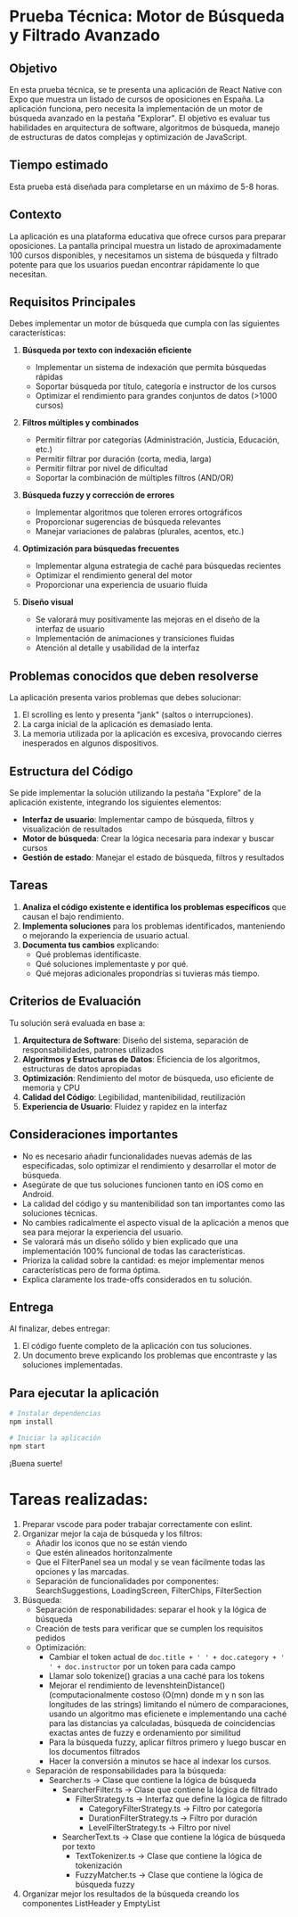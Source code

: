 # Prueba Técnica: Motor de Búsqueda y Filtrado Avanzado

## Objetivo

En esta prueba técnica, se te presenta una aplicación de React Native con Expo que muestra un listado de cursos de oposiciones en España. La aplicación funciona, pero necesita la implementación de un motor de búsqueda avanzado en la pestaña "Explorar". El objetivo es evaluar tus habilidades en arquitectura de software, algoritmos de búsqueda, manejo de estructuras de datos complejas y optimización de JavaScript.

## Tiempo estimado

Esta prueba está diseñada para completarse en un máximo de 5-8 horas.

## Contexto

La aplicación es una plataforma educativa que ofrece cursos para preparar oposiciones. La pantalla principal muestra un listado de aproximadamente 100 cursos disponibles, y necesitamos un sistema de búsqueda y filtrado potente para que los usuarios puedan encontrar rápidamente lo que necesitan.

## Requisitos Principales

Debes implementar un motor de búsqueda que cumpla con las siguientes características:

1. **Búsqueda por texto con indexación eficiente**
   - Implementar un sistema de indexación que permita búsquedas rápidas
   - Soportar búsqueda por título, categoría e instructor de los cursos
   - Optimizar el rendimiento para grandes conjuntos de datos (>1000 cursos)

2. **Filtros múltiples y combinados**
   - Permitir filtrar por categorías (Administración, Justicia, Educación, etc.)
   - Permitir filtrar por duración (corta, media, larga)
   - Permitir filtrar por nivel de dificultad
   - Soportar la combinación de múltiples filtros (AND/OR)

3. **Búsqueda fuzzy y corrección de errores**
   - Implementar algoritmos que toleren errores ortográficos
   - Proporcionar sugerencias de búsqueda relevantes
   - Manejar variaciones de palabras (plurales, acentos, etc.)

4. **Optimización para búsquedas frecuentes**
   - Implementar alguna estrategia de caché para búsquedas recientes
   - Optimizar el rendimiento general del motor
   - Proporcionar una experiencia de usuario fluida

5. **Diseño visual**
   - Se valorará muy positivamente las mejoras en el diseño de la interfaz de usuario
   - Implementación de animaciones y transiciones fluidas
   - Atención al detalle y usabilidad de la interfaz

## Problemas conocidos que deben resolverse

La aplicación presenta varios problemas que debes solucionar:

1. El scrolling es lento y presenta "jank" (saltos o interrupciones).
2. La carga inicial de la aplicación es demasiado lenta.
3. La memoria utilizada por la aplicación es excesiva, provocando cierres inesperados en algunos dispositivos.

## Estructura del Código

Se pide implementar la solución utilizando la pestaña "Explore" de la aplicación existente, integrando los siguientes elementos:

- **Interfaz de usuario**: Implementar campo de búsqueda, filtros y visualización de resultados
- **Motor de búsqueda**: Crear la lógica necesaria para indexar y buscar cursos
- **Gestión de estado**: Manejar el estado de búsqueda, filtros y resultados

## Tareas

1. **Analiza el código existente e identifica los problemas específicos** que causan el bajo rendimiento.
2. **Implementa soluciones** para los problemas identificados, manteniendo o mejorando la experiencia de usuario actual.
3. **Documenta tus cambios** explicando:
   - Qué problemas identificaste.
   - Qué soluciones implementaste y por qué.
   - Qué mejoras adicionales propondrías si tuvieras más tiempo.

## Criterios de Evaluación

Tu solución será evaluada en base a:

1. **Arquitectura de Software**: Diseño del sistema, separación de responsabilidades, patrones utilizados
2. **Algoritmos y Estructuras de Datos**: Eficiencia de los algoritmos, estructuras de datos apropiadas
3. **Optimización**: Rendimiento del motor de búsqueda, uso eficiente de memoria y CPU
4. **Calidad del Código**: Legibilidad, mantenibilidad, reutilización
5. **Experiencia de Usuario**: Fluidez y rapidez en la interfaz

## Consideraciones importantes

- No es necesario añadir funcionalidades nuevas además de las especificadas, solo optimizar el rendimiento y desarrollar el motor de búsqueda.
- Asegúrate de que tus soluciones funcionen tanto en iOS como en Android.
- La calidad del código y su mantenibilidad son tan importantes como las soluciones técnicas.
- No cambies radicalmente el aspecto visual de la aplicación a menos que sea para mejorar la experiencia del usuario.
- Se valorará más un diseño sólido y bien explicado que una implementación 100% funcional de todas las características.
- Prioriza la calidad sobre la cantidad: es mejor implementar menos características pero de forma óptima.
- Explica claramente los trade-offs considerados en tu solución.

## Entrega

Al finalizar, debes entregar:

1. El código fuente completo de la aplicación con tus soluciones.
2. Un documento breve explicando los problemas que encontraste y las soluciones implementadas.

## Para ejecutar la aplicación

```bash
# Instalar dependencias
npm install

# Iniciar la aplicación
npm start
```

¡Buena suerte!


# Tareas realizadas:
1. Preparar vscode para poder trabajar correctamente con eslint.
2. Organizar mejor la caja de búsqueda y los filtros:
   - Añadir los iconos que no se están viendo
   - Que estén alineados horitonzalmente
   - Que el FilterPanel sea un modal y se vean fácilmente todas las opciones y las marcadas.
   - Separación de funcionalidades por componentes: SearchSuggestions, LoadingScreen, FilterChips, FilterSection
3. Búsqueda:
   - Separación de responabilidades: separar el hook y la lógica de búsqueda
   - Creación de tests para verificar que se cumplen los requisitos pedidos
   - Optimización:
      - Cambiar el token actual de `doc.title + ' ' + doc.category + ' ' + doc.instructor` por un token para cada campo
      - Llamar solo tokenize() gracias a una caché para los tokens
      - Mejorar el rendimiento de levenshteinDistance() (computacionalmente costoso (O(mn) donde m y n son las longitudes de las strings) limitando el número de comparaciones, usando un algoritmo mas eficienete e implementando una caché para las distancias ya calculadas, búsqueda de coincidencias exactas antes de fuzzy e ordenamiento por similitud
      - Para la búsqueda fuzzy, aplicar filtros primero y luego buscar en los documentos filtrados
      - Hacer la conversión a minutos se hace al indexar los cursos.
   - Separación de responsabilidades para la búsqueda:
      - Searcher.ts -> Clase que contiene la lógica de búsqueda
         - SearcherFilter.ts -> Clase que contiene la lógica de filtrado
            - FilterStrategy.ts -> Interfaz que define la lógica de filtrado
               - CategoryFilterStrategy.ts -> Filtro por categoría
               - DurationFilterStrategy.ts -> Filtro por duración
               - LevelFilterStrategy.ts -> Filtro por nivel
         - SearcherText.ts -> Clase que contiene la lógica de búsqueda por texto
            - TextTokenizer.ts -> Clase que contiene la lógica de tokenización
            - FuzzyMatcher.ts -> Clase que contiene la lógica de búsqueda fuzzy
4. Organizar mejor los resultados de la búsqueda creando los componentes ListHeader y EmptyList
